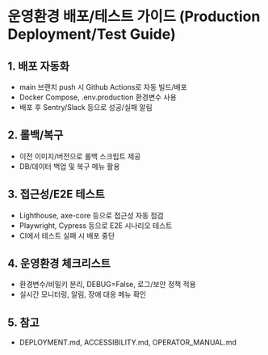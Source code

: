 # 운영환경 배포/테스트 가이드 (Production Deployment/Test Guide)

## 1. 배포 자동화
- main 브랜치 push 시 Github Actions로 자동 빌드/배포
- Docker Compose, .env.production 환경변수 사용
- 배포 후 Sentry/Slack 등으로 성공/실패 알림

## 2. 롤백/복구
- 이전 이미지/버전으로 롤백 스크립트 제공
- DB/데이터 백업 및 복구 메뉴 활용

## 3. 접근성/E2E 테스트
- Lighthouse, axe-core 등으로 접근성 자동 점검
- Playwright, Cypress 등으로 E2E 시나리오 테스트
- CI에서 테스트 실패 시 배포 중단

## 4. 운영환경 체크리스트
- 환경변수/비밀키 분리, DEBUG=False, 로그/보안 정책 적용
- 실시간 모니터링, 알림, 장애 대응 메뉴 확인

## 5. 참고
- DEPLOYMENT.md, ACCESSIBILITY.md, OPERATOR_MANUAL.md 